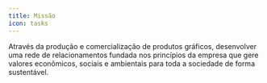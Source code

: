 ```yaml
---
title: Missão
icon: tasks
---
```


Através da produção e comercialização de produtos gráficos, desenvolver uma rede de relacionamentos fundada nos princípios da empresa que gere valores econômicos, sociais e ambientais para toda a sociedade de forma sustentável.